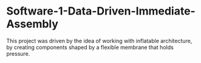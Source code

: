 # Software-1-Data-Driven-Immediate-Assembly
This project was driven by the idea of working with inflatable architecture, by creating components shaped by a flexible membrane that holds pressure. 
